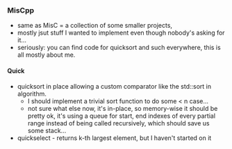 ### MisCpp   
* same as MisC = a collection of some smaller projects,  
* mostly jsut stuff I wanted to implement even though nobody's asking for it...
* seriously: you can find code for quicksort and such everywhere, this is all mostly about me.
  

#### Quick  
* quicksort in place allowing a custom comparator like the std::sort in algorithm.
  * I should implement a trivial sort function to do some \< n case...
  * not sure what else now, it's in-place, so memory-wise it should be pretty ok, it's using a queue for start, end indexes of every partial range instead of being called recursively, which should save us some stack...
* quickselect - returns k-th largest element, but I haven't started on it